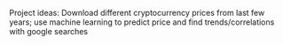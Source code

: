 Project ideas:
Download different cryptocurrency prices from last few years; use machine learning to predict price and find trends/correlations with google searches
